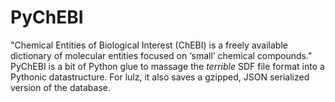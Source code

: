 PyChEBI
=======

"Chemical Entities of Biological Interest (ChEBI) is a freely available dictionary of molecular entities focused on ‘small’ chemical compounds." PyChEBI is a bit of Python glue to massage the *terrible* SDF file format into a Pythonic datastructure. For lulz, it also saves a gzipped, JSON serialized version of the database.